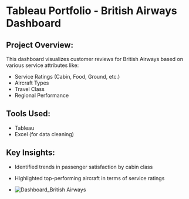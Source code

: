 # Tableau Portfolio - British Airways Dashboard

## Project Overview:
This dashboard visualizes customer reviews for British Airways based on various service attributes like:
- Service Ratings (Cabin, Food, Ground, etc.)
- Aircraft Types
- Travel Class
- Regional Performance

## Tools Used:
- Tableau
- Excel (for data cleaning)

## Key Insights:
- Identified trends in passenger satisfaction by cabin class
- Highlighted top-performing aircraft in terms of service ratings

- ![Dashboard_British Airways](https://github.com/user-attachments/assets/6a5814eb-c0de-4aa1-96a8-04986d59787c)
